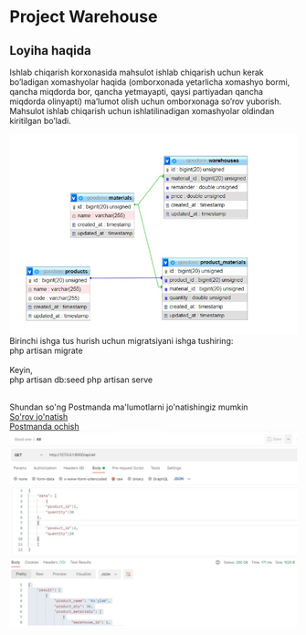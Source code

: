 # Project Warehouse

## Loyiha haqida
Ishlab chiqarish korxonasida mahsulot ishlab chiqarish uchun kerak
bo’ladigan xomashyolar haqida (omborxonada yetarlicha xomashyo bormi,
qancha miqdorda bor, qancha yetmayapti, qaysi partiyadan qancha miqdorda
olinyapti) ma’lumot olish uchun omborxonaga so’rov yuborish. Mahsulot ishlab
chiqarish uchun ishlatilinadigan xomashyolar oldindan kiritilgan bo’ladi.

<img src="/storage/GoodOne.jpg" alt="Database">
Birinchi ishga tus hurish uchun migratsiyani ishga tushiring:
<br>
php artisan migrate
<br>
<br>
Keyin,
<br>
php artisan db:seed 
php artisan serve

<br>
<br>

Shundan so'ng Postmanda ma'lumotlarni jo'natishingiz mumkin<br>
<a href="http://127.0.0.1:8000/api/all">So'rov jo'natish</a><br>
<a href="https://go.postman.co/workspace/My-Workspace~8a43677a-aceb-40cb-8b45-49c576c2b6eb/collection/15937116-ff7ae537-7eeb-41de-9601-2c6ea2101d1e">Postmanda ochish</a><br>
<img src="/storage/1.jpg" alt="Database">
